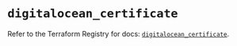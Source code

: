 # `digitalocean_certificate`

Refer to the Terraform Registry for docs: [`digitalocean_certificate`](https://registry.terraform.io/providers/digitalocean/digitalocean/2.50.0/docs/resources/certificate).
